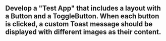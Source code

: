 ## Develop a "Test App" that includes a layout with a Button and a ToggleButton. When each button is clicked, a custom Toast message should be displayed with different images as their content.
